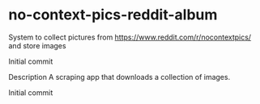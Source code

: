 # no-context-pics-reddit-album
System to collect pictures from https://www.reddit.com/r/nocontextpics/ and store images


Initial commit

Description 
    A scraping app that downloads a collection of images.

Initial commit